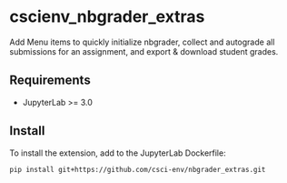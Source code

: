 # cscienv_nbgrader_extras

Add Menu items to quickly initialize nbgrader, collect and autograde all
submissions for an assignment, and export & download student grades.

## Requirements

- JupyterLab >= 3.0

## Install

To install the extension, add to the JupyterLab Dockerfile:

```bash
pip install git+https://github.com/csci-env/nbgrader_extras.git
```
